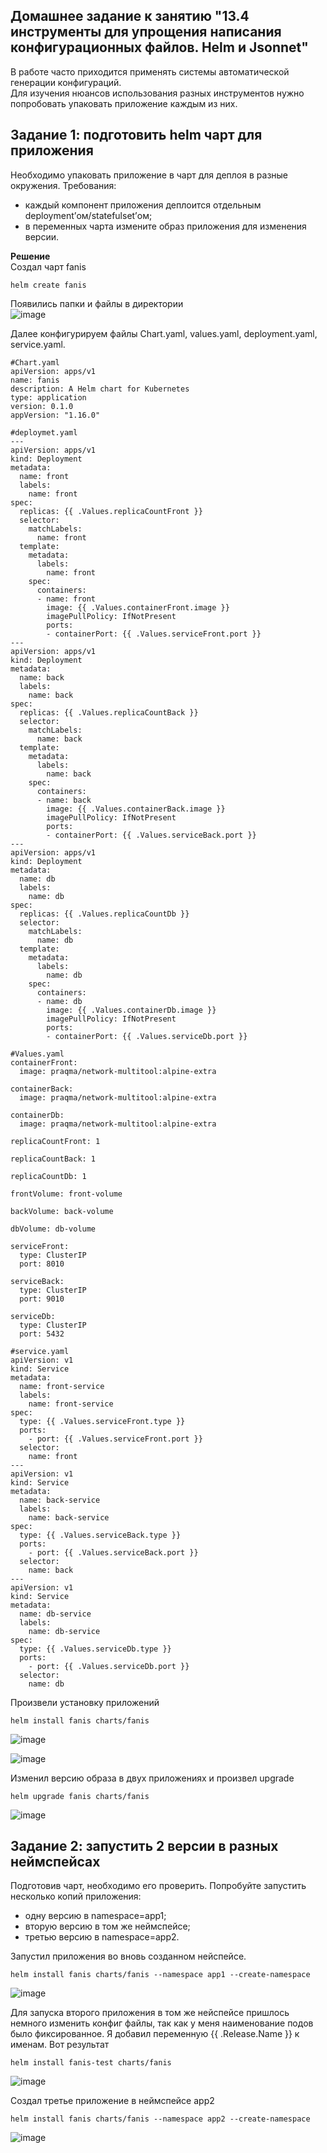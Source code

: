 ## Домашнее задание к занятию "13.4 инструменты для упрощения написания конфигурационных файлов. Helm и Jsonnet"   
    
В работе часто приходится применять системы автоматической генерации конфигураций.    
Для изучения нюансов использования разных инструментов нужно попробовать упаковать приложение каждым из них.    

## Задание 1: подготовить helm чарт для приложения
Необходимо упаковать приложение в чарт для деплоя в разные окружения. Требования:    
* каждый компонент приложения деплоится отдельным deployment’ом/statefulset’ом;    
* в переменных чарта измените образ приложения для изменения версии.     
     
**Решение**   
Создал чарт fanis   
```
helm create fanis
```
Появились папки и файлы в директории    
![image](https://user-images.githubusercontent.com/87299405/180748214-01adf4cf-7cc2-4d65-84d0-4b209bccd241.png)    
    
Далее конфигурируем файлы Chart.yaml, values.yaml, deployment.yaml, service.yaml.
```
#Chart.yaml
apiVersion: apps/v1
name: fanis
description: A Helm chart for Kubernetes
type: application
version: 0.1.0
appVersion: "1.16.0"
```    
```
#deploymet.yaml
---
apiVersion: apps/v1
kind: Deployment
metadata:
  name: front
  labels:
    name: front
spec:
  replicas: {{ .Values.replicaCountFront }}
  selector:
    matchLabels:
      name: front
  template:
    metadata:
      labels:
        name: front
    spec:
      containers:
      - name: front
        image: {{ .Values.containerFront.image }}
        imagePullPolicy: IfNotPresent
        ports:
        - containerPort: {{ .Values.serviceFront.port }}
---
apiVersion: apps/v1
kind: Deployment
metadata:
  name: back
  labels:
    name: back
spec:
  replicas: {{ .Values.replicaCountBack }}
  selector:
    matchLabels:
      name: back
  template:
    metadata:
      labels:
        name: back
    spec:
      containers:
      - name: back
        image: {{ .Values.containerBack.image }}
        imagePullPolicy: IfNotPresent
        ports:
        - containerPort: {{ .Values.serviceBack.port }}
---
apiVersion: apps/v1
kind: Deployment
metadata:
  name: db
  labels:
    name: db
spec:
  replicas: {{ .Values.replicaCountDb }}
  selector:
    matchLabels:
      name: db
  template:
    metadata:
      labels:
        name: db
    spec:
      containers:
      - name: db
        image: {{ .Values.containerDb.image }}
        imagePullPolicy: IfNotPresent
        ports:
        - containerPort: {{ .Values.serviceDb.port }}
```
```
#Values.yaml
containerFront:
  image: praqma/network-multitool:alpine-extra

containerBack:
  image: praqma/network-multitool:alpine-extra

containerDb:
  image: praqma/network-multitool:alpine-extra

replicaCountFront: 1

replicaCountBack: 1

replicaCountDb: 1

frontVolume: front-volume

backVolume: back-volume

dbVolume: db-volume

serviceFront:
  type: ClusterIP
  port: 8010

serviceBack:
  type: ClusterIP
  port: 9010

serviceDb:
  type: ClusterIP
  port: 5432
```
```
#service.yaml
apiVersion: v1
kind: Service
metadata:
  name: front-service
  labels:
    name: front-service
spec:
  type: {{ .Values.serviceFront.type }}
  ports:
    - port: {{ .Values.serviceFront.port }}
  selector:
    name: front
---
apiVersion: v1
kind: Service
metadata:
  name: back-service
  labels:
    name: back-service
spec:
  type: {{ .Values.serviceBack.type }}
  ports:
    - port: {{ .Values.serviceBack.port }}
  selector:
    name: back
---
apiVersion: v1
kind: Service
metadata:
  name: db-service
  labels:
    name: db-service
spec:
  type: {{ .Values.serviceDb.type }}
  ports:
    - port: {{ .Values.serviceDb.port }}
  selector:
    name: db
```
Произвели установку приложений    
```
helm install fanis charts/fanis
```
    
![image](https://user-images.githubusercontent.com/87299405/180753348-caeefee1-1c28-43a9-bdf6-f0d5159ff84d.png)    
     
![image](https://user-images.githubusercontent.com/87299405/180755435-0e44c2d8-0dbf-497c-ba1d-6e628dcbbfcc.png)    
    
Изменил версию образа в двух приложениях и произвел upgrade    
```
helm upgrade fanis charts/fanis
```    
![image](https://user-images.githubusercontent.com/87299405/180757086-832362d4-c862-4a72-98df-e79451937975.png)     
    


## Задание 2: запустить 2 версии в разных неймспейсах    
Подготовив чарт, необходимо его проверить. Попробуйте запустить несколько копий приложения:    
* одну версию в namespace=app1;   
* вторую версию в том же неймспейсе;    
* третью версию в namespace=app2.    
           
Запустил приложения во вновь созданном нейспейсе.     
    
```
helm install fanis charts/fanis --namespace app1 --create-namespace
```

![image](https://user-images.githubusercontent.com/87299405/180769873-f6ac7d57-bc62-464c-b00d-840aabca3d0c.png)

Для запуска второго приложения в том же нейспейсе пришлось немного изменить конфиг файлы, так как у меня наименование подов было фиксированное. Я добавил переменную {{ .Release.Name }} к именам. Вот результат    
```
helm install fanis-test charts/fanis
```
    
![image](https://user-images.githubusercontent.com/87299405/180769755-f7652da5-87c2-4fdd-937c-2b6b1a77ea98.png)

Создал третье приложение в неймспейсе app2
```
helm install fanis charts/fanis --namespace app2 --create-namespace
```    
![image](https://user-images.githubusercontent.com/87299405/180771069-867584fc-d3ea-49df-adf5-e205b91b6e7c.png)    
    
